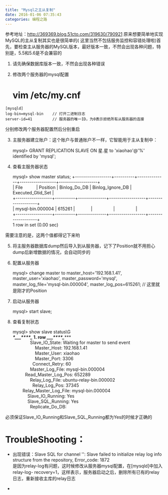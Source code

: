 ```yaml
---
title: "Mysql之主从复制"
date: 2016-01-06 07:35:43
categories: 编程之路
---
```

参考地址：<http://369369.blog.51cto.com/319630/790921> 原来想要简单地实现MySQL的主从复制其实也是很简单的(
这里当然不包括服务监控和容错处理啦)首先，要检查主从服务器的MySQL版本，最好版本一致，不然会出现各种问题，特别是，5.5和5.6是不会兼容的  


  1. 请先确保数据库版本一致，不然会出现各种错误
  2. 修改两个服务器的mysql配置  


        # vim /etc/my.cnf
    [mysqld]
    log-bin=mysql-bin    // 打开二进制日志
    server-id=41         // 服务器的唯一ID，为0表示拒绝所有从服务器的连接

分别修改两个服务器配置然后分别重启

  3. 主服务器建立账户：这个账户与普通账户不一样，它智能用于主从复制中：  


        mysql> GRANT REPLICATION SLAVE ON 星.星 to 'xiaohao'@'\%' identified by 'mysql';

  4. 查看主服务器状态  


        mysql> show master status;
    +------------------+----------+--------------+------------------+-------------------+  
    | File             | Position | Binlog_Do_DB | Binlog_Ignore_DB | Executed_Gtid_Set |  
    +------------------+----------+--------------+------------------+-------------------+  
    | mysql-bin.000004 |   615261 |              |                  |                   |  
    +------------------+----------+--------------+------------------+-------------------+  
    1 row in set (0.00 sec)


需要注意的是，这两个值都得记下来哟  

  5. 将主服务器数据库dump然后导入到从服务器，记下了Position就不用担心dump后新增数据的情况，会自动同步的  

  6. 配置从服务器  


        mysql> change master to master_host='192.168.1.41', master_user='xiaohao', master_password='mysql', master_log_file='mysql-bin.000004', master_log_pos=615261;  // 这里就是刚才的Position

  7. 启动从服务器  


        mysql> start slave;


  8. 查看复制状态  


        mysql> show slave status\\G  
    **_*_****_*_****_*_****_*_* 1. row ****_*_****_*_****_*_******  
                   Slave_IO_State: Waiting for master to send event  
                      Master_Host: 192.168.1.41  
                      Master_User: xiaohao  
                      Master_Port: 3306  
                    Connect_Retry: 60  
                  Master_Log_File: mysql-bin.000004  
              Read_Master_Log_Pos: 652289  
                   Relay_Log_File: ubuntu-relay-bin.000002  
                    Relay_Log_Pos: 37345  
            Relay_Master_Log_File: mysql-bin.000004  
                 Slave_IO_Running: Yes  
                Slave_SQL_Running: Yes  
                  Replicate_Do_DB:

必须保证Slave_IO_Running和Slave_SQL_Running都为Yes的时候才正确的

# **TroubleShooting：**



  * 出现错误：Slave SQL for channel '': Slave failed to initialize relay log info structure from the repository, Error_code: 1872  
是因为relay-log有问题，这时候修改从服务器mysql配置，在[mysqld]中加入relay-log-
recovery=1，这样表示，服务器启动之后，删除所有已有的relay日志，重新接收主库的relay日志

  *   
